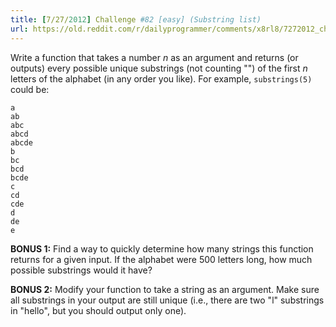 ```yaml
---
title: [7/27/2012] Challenge #82 [easy] (Substring list)
url: https://old.reddit.com/r/dailyprogrammer/comments/x8rl8/7272012_challenge_82_easy_substring_list/
---
```


Write a function that takes a number *n* as an argument and returns (or outputs) every possible unique substrings (not counting "") of the first *n* letters of the alphabet (in any order you like). For example, `substrings(5)` could be:

    a
    ab
    abc
    abcd
    abcde
    b
    bc
    bcd
    bcde
    c
    cd
    cde
    d
    de
    e

**BONUS 1:** Find a way to quickly determine how many strings this function returns for a given input. If the alphabet were 500 letters long, how much possible substrings would it have?

**BONUS 2:** Modify your function to take a string as an argument. Make sure all substrings in your output are still unique (i.e., there are two "l" substrings in "hello", but you should output only one).
